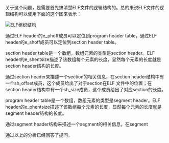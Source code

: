关于这个问题，是需要首先搞清楚ELF文件的逻辑结构的。总的来说ELF文件的逻辑结构可以使用下面的这个图来表示：

![ELF组织结构](https://github.com/dengking/learn-cpp/tree/master/res/logic-structure-of-elf-file.jpg)

通过ELF header的e_phoff成员可以定位到program header table，通过ELF header的e_shoff成员可以定位到section header table。

section header table是一个数组，数组元素的类型是section header。ELF header的e_shentsize描述了该数组每个元素的长度，显然每个元素的长度就是section header结构的长度。

通过section header来描述一个section的相关信息，在section header结构中有一个sh_offset成员，这个成员给出了对于section在ELF 文件中的位置；在section header结构中有一个sh_size成员，这个成员给出了对应section的长度。



program header table是一个数组，数组元素的类型是segment header。ELF header的e_phentsize描述了该数组每个元素的长度，显然每个元素的长度就是segment header结构的长度。

通过segment header结构来描述一个segment的相关信息，在segment



通过以上的分析已经回答了提问。


